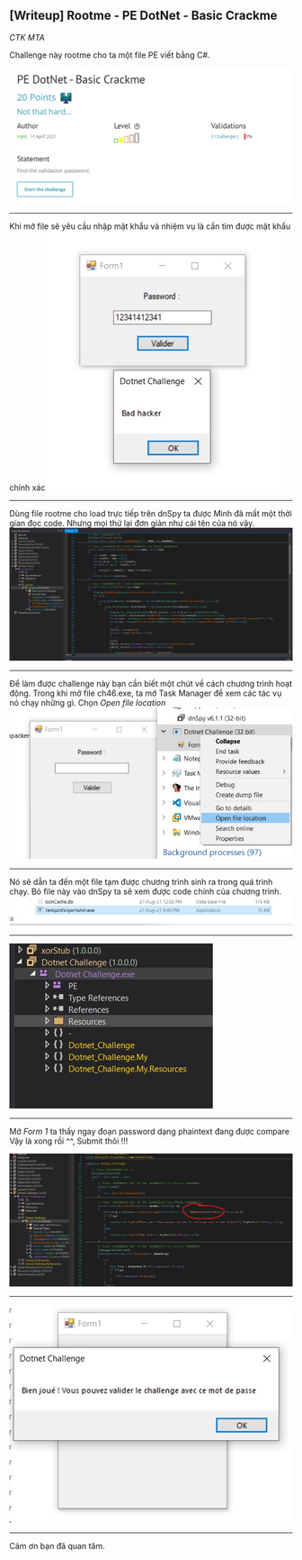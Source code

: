 
## [Writeup] Rootme - PE DotNet - Basic Crackme 
*CTK MTA*

Challenge này rootme cho ta một file PE viết bằng C#.

![](./img/anh1.jpg)

----

Khi mở file sẽ yêu cầu nhập mật khẩu và nhiệm vụ là cần tìm được mật khẩu chính xác
![](img/anh3.jpg) 

----
Dùng file rootme cho load trực tiếp trên dnSpy ta được
Mình đã mất một thời gian đọc code. Nhưng mọi thứ lại đơn giản như cái tên của nó vậy.
![](img/anh4.jpg) 

----
Để làm được challenge này bạn cần biết một chút về cách chương trình hoạt động.
Trong khi mở file ch46.exe, ta mở Task Manager để xem các tác vụ nó chạy những gì.
Chọn *Open file location* 
![](img/anh5.jpg) 

----
Nó sẽ dẫn ta đến một file tạm được chương trình sinh ra trong quá trình chạy.
Bỏ file này vào dnSpy ta sẽ xem được code chính của chương trình.
![](img/anh6.jpg) 

----

![](img/anh7.jpg) 

----

Mở *Form 1* ta thấy ngay đoạn password dạng phaintext đang được compare
Vậy là xong rồi ^^, Submit thôi !!!

![](img/anh8.jpg) 

----

![](img/anh9.jpg) 

----

Cảm ơn bạn đã quan tâm.

